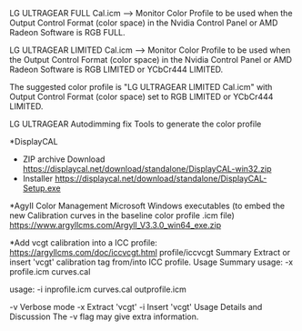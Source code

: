 LG ULTRAGEAR FULL Cal.icm --> Monitor Color Profile to be used when the Output Control Format (color space) in the Nvidia Control Panel or AMD Radeon Software is RGB FULL.

LG ULTRAGEAR LIMITED Cal.icm --> Monitor Color Profile to be used when the Output Control Format (color space) in the Nvidia Control Panel or AMD Radeon Software is RGB LIMITED or YCbCr444 LIMITED.


The suggested color profile is "LG ULTRAGEAR LIMITED Cal.icm" with Output Control Format (color space) set to RGB LIMITED or YCbCr444 LIMITED.


LG ULTRAGEAR Autodimming fix Tools to generate the color profile

*DisplayCAL
- ZIP archive Download
https://displaycal.net/download/standalone/DisplayCAL-win32.zip
- Installer
https://displaycal.net/download/standalone/DisplayCAL-Setup.exe

*AgyII Color Management Microsoft Windows executables (to embed the new Calibration curves in the baseline color profile .icm file)
https://www.argyllcms.com/Argyll_V3.3.0_win64_exe.zip


*Add vcgt calibration into a ICC profile:
https://argyllcms.com/doc/iccvcgt.html
profile/iccvcgt
Summary
Extract or insert 'vcgt' calibration tag from/into ICC profile.
Usage Summary
usage: -x profile.icm curves.cal

usage: -i inprofile.icm curves.cal outprofile.icm

 -v              Verbose mode
 -x              Extract 'vcgt'
 -i              Insert 'vcgt'
Usage Details and Discussion
The -v flag may give extra information.
